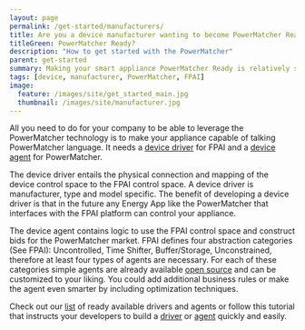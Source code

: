 ```yaml
---
layout: page
permalink: /get-started/manufacturers/
title: Are you a device manufacturer wanting to become PowerMatcher Ready?
titleGreen: PowerMatcher Ready?
description: "How to get started with the PowerMatcher"
parent: get-started
summary: Making your smart appliance PowerMatcher Ready is relatively simple!
tags: [device, manufacturer, PowerMatcher, FPAI]
image:
  feature: /images/site/get_started_main.jpg
  thumbnail: /images/site/manufacturer.jpg
---
```


All you need to do for your company to be able to leverage the PowerMatcher technology is to make your appliance capable of talking PowerMatcher language. It needs a [device driver](https://github.com/flexiblepower/fpai-core/wiki/ResourceDriver) for FPAI and a [device agent](http://fpai-ci.sensorlab.tno.nl/builds/powermatcher-documentation/master/html/CreationOfDeviceAgent.html) for PowerMatcher. 

The device driver entails the physical connection and mapping of the device control space to the FPAI control space. A device driver is manufacturer, type and model specific.  The benefit of developing a device driver is that in the future any Energy App like the PowerMatcher that interfaces with the FPAI platform can control your appliance.

The device agent contains logic to use the FPAI control space and construct bids for the PowerMatcher market. FPAI defines four abstraction categories (See FPAI): Uncontrolled, Time Shifter, Buffer/Storage, Unconstrained, therefore at least four types of agents are necessary. For each of these categories simple agents are already available [open source](https://github.com/flexiblepower/fpai-devices) and can be customized to your liking. You could add additional business rules or make the agent even smarter by including optimization techniques.

Check out our [list](http://flexiblepower.github.io/in-practice/driver-list/) of ready available drivers and agents or follow this tutorial that instructs your developers to build a [driver](https://github.com/flexiblepower/fpai-core/wiki/ResourceDriver) or [agent](http://fpai-ci.sensorlab.tno.nl/builds/powermatcher-documentation/master/html/CreationOfDeviceAgent.html) quickly and easily.
